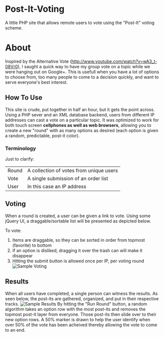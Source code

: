 Post-It-Voting
==============
A little PHP site that allows remote users to vote using the "Post-It" voting scheme. 

# About #
Inspired by the Alternative Vote (http://www.youtube.com/watch?v=wA3_t-08Vr0), I saught a quick way to have my group vote on a topic while we were hanging out on Google+. This is usefull when you have a lot of options to choose from, too many people to come to a decision quickly, and want to serve everyone's best interest.

## How To Use ##
This site is crude, put together in half an hour, but it gets the point across. Using a PHP sever and an XML database backend, users from different IP addresses can cast a vote on a particular topic.
It was optimized to work for both touch screen **cellphones as well as web browsers**, allowing you to create a new "round" with as many options as desired (each option is given a random, predictable, post-it color).
### Terminology ###
Just to clarify:
<table>
<tr><td>Round</td><td>A collection of votes from unique users</td>
<tr><td>Vote</td><td>A single submission of an order list</td>
<tr><td>User</td><td>In this case an IP address</td>
</table>

## Voting ##
When a round is created, a user can be given a link to vote. Using some jQuery UI, a draggable/sortable list will be presented as depicted below. 

To vote:<br />
1. Items are draggable, so they can be sorted in order from topmost (favorite) to bottom<br />
2. If an option is disliked, dragging it over the trash can will make it disappear<br />
3. Hitting the submit button is allowed once per IP, per voting round
![Sample Voting](https://raw.github.com/stealthflyer/Post-It-Voting/master/img/Screenshot_Voting.png)

## Results ##
When all users have completed, a single person can witness the results. As seen below, the post-its are gathered, organized, and put in their respective tracks.
![Sample Results](https://raw.github.com/stealthflyer/Post-It-Voting/master/img/Screenshot_Results.png)
By hitting the "Run Round" button, a random algorithm takes an option row with the most post-its and removes the topmost post-it layer from everyone. Those post-its then slide over to their new option rows. A 50% marker is drawn to help the user identify when over 50% of the vote has been acheived thereby allowing the vote to come to an end.
